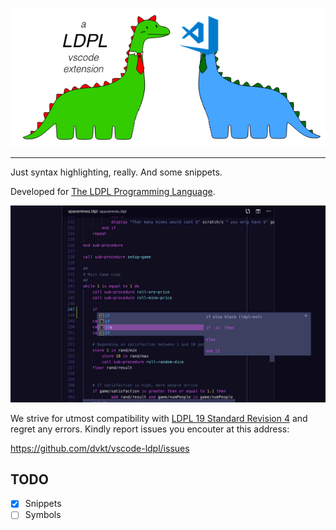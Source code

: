 ![A VSCode Extension for the LDPL Program Language](dinos.JPEG)

-----

Just syntax highlighting, really. And some snippets.

Developed for [The LDPL Programming Language](https://ldpl.lartu.net/).

![Extension Screenshot](screenie.JPEG)

We strive for utmost compatibility with [LDPL 19 Standard Revision 4](https://ldpl.lartu.net/reference/) and regret any errors. Kindly report
issues you encouter at this address:

https://github.com/dvkt/vscode-ldpl/issues

## TODO

- [x] Snippets
- [ ] Symbols
